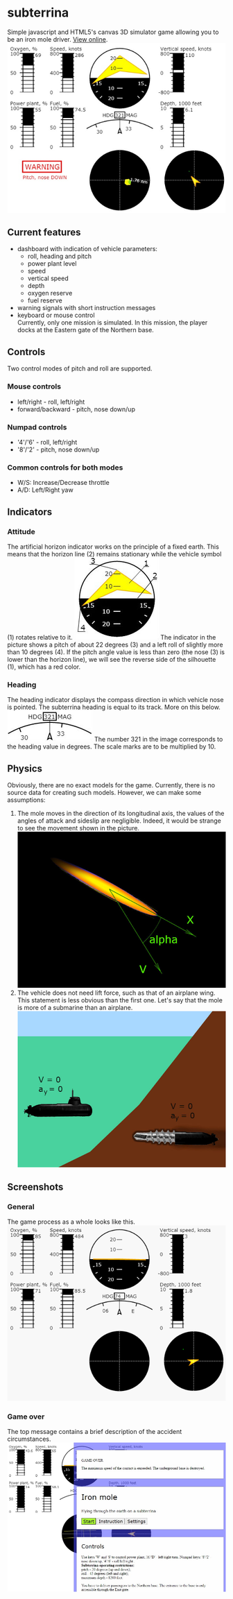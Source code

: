 # subterrina
Simple javascript and HTML5's canvas 3D simulator game allowing you to be an iron mole driver. [View online](https://yeryomin1.github.io/subterrina/).
![](images/screen.jpg "")
## Current features
* dashboard with indication of vehicle parameters:
  * roll, heading and pitch
  * power plant level 
  * speed
  * vertical speed
  * depth
  * oxygen reserve
  * fuel reserve
* warning signals with short instruction messages
* keyboard or mouse control  
Currently, only one mission is simulated. In this mission, the player docks at the Eastern gate of the Northern base.
## Controls
Two control modes of pitch and roll are supported.
### Mouse controls
* left/right - roll, left/right
* forward/backward - pitch, nose down/up
### Numpad controls
* '4'/'6' - roll, left/right
* '8'/'2' - pitch, nose down/up
### Common controls for both modes
* W/S: Increase/Decrease throttle
* A/D: Left/Right yaw
## Indicators
### Attitude
The artificial horizon indicator works on the principle of a fixed earth. This means that the horizon line (2) remains stationary while the vehicle symbol (1) rotates relative to it.
![](images/attitude.jpg "")
The indicator in the picture shows a pitch of about 22 degrees (3) and a left roll of slightly more than 10 degrees (4). If the pitch angle value is less than zero (the nose (3) is lower than the horizon line), we will see the reverse side of the silhouette (1), which has a red color.
### Heading
The heading indicator displays the compass direction in which vehicle nose is pointed. The subterrina heading is equal to its track. More on this below.
![](images/heading.jpg "")
The number 321 in the image corresponds to the heading value in degrees. The scale marks are to be multiplied by 10.
## Physics
Obviously, there are no exact models for the game. Currently, there is no source data for creating such models. However, we can make some assumptions:
1. The mole moves in the direction of its longitudinal axis, the values of the angles of attack and sideslip are negligible. Indeed, it would be strange to see the movement shown in the picture.
![](images/velocity.jpg "")
2. The vehicle does not need lift force, such as that of an airplane wing. This statement is less obvious than the first one. Let's say that the mole is more of a submarine than an airplane.
![](images/velocity_accel.jpg "")
## Screenshots
### General
The game process as a whole looks like this.
![](images/play.gif "")
### Game over
The top message contains a brief description of the accident circumstances.
![](images/game_over_screen.jpg "")